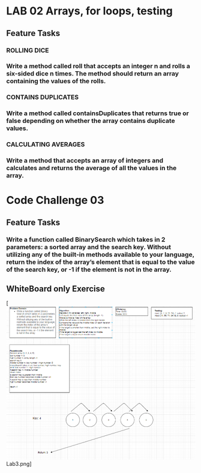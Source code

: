 # LAB 02 Arrays, for loops, testing
## Feature Tasks

### ROLLING DICE
### Write a method called roll that accepts an integer n and rolls a six-sided dice n times. The method should return an array containing the values of the rolls.

### CONTAINS DUPLICATES
### Write a method called containsDuplicates that returns true or false depending on whether the array contains duplicate values.

### CALCULATING AVERAGES
### Write a method that accepts an array of integers and calculates and returns the average of all the values in the array.

# Code Challenge 03
## Feature Tasks
### Write a function called BinarySearch which takes in 2 parameters: a sorted array and the search key. Without utilizing any of the built-in methods available to your language, return the index of the array’s element that is equal to the value of the search key, or -1 if the element is not in the array.

## WhiteBoard only Exercise

[![img.png](img.png)Lab3.png]
